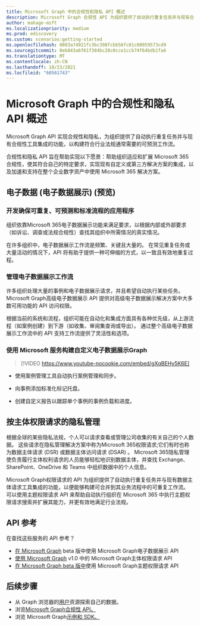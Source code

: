 ```yaml
---
title: Microsoft Graph 中的合规性和隐私 API 概述
description: Microsoft Graph 合规性 API 为组织提供了自动执行重复任务并与现有合规性工具集成的功能，以构建符合行业法规通常需要的可预测工作流。
author: mahage-msft
ms.localizationpriority: medium
ms.prod: ediscovery
ms.custom: scenarios:getting-started
ms.openlocfilehash: 0803a74921fc3bc398fcbb56fc01c00959573cd9
ms.sourcegitcommit: 0eb843a6f61f384bc28c0cce1ccb74f64bdb1fa6
ms.translationtype: MT
ms.contentlocale: zh-CN
ms.lasthandoff: 10/23/2021
ms.locfileid: "60561743"
---
```

# <a name="overview-of-compliance-and-privacy-apis-in-microsoft-graph"></a>Microsoft Graph 中的合规性和隐私 API 概述

Microsoft Graph API 实现合规性和隐私，为组织提供了自动执行重复任务并与现有合规性工具集成的功能，以构建符合行业法规通常需要的可预测工作流。

合规性和隐私 API 旨在帮助实现以下愿景：帮助组织适应和扩展 Microsoft 365 合规性，使其符合自己的特定要求，实现现有自定义或第三方解决方案的集成，以及加速和支持在整个企业数字资产中使用 Microsoft 365 解决方案。

## <a name="electronic-discovery-ediscovery-preview"></a>电子数据 (电子数据展示)  (预览) 

### <a name="develop-applications-that-ensure-a-repeatable-predictable-and-standard-process"></a>开发确保可重复、可预测和标准流程的应用程序

组织依靠Microsoft 365电子数据展示功能来满足要求，以根据内部或外部要求（如诉讼、调查或法规合规性）查找其组织中所需情况的真实情况。

在许多组织中，电子数据展示工作流是频繁、关键且大量的。 在常见重复任务或大量活动的情况下，API 将有助于提供一种可伸缩的方式，以一致且有效地重复过程。

### <a name="manage-your-ediscovery-workflows"></a>管理电子数据展示工作流

许多组织处理大量的事例和电子数据展示请求，并且希望自动执行某些任务。 Microsoft Graph高级电子数据展示 API 提供对高级电子数据展示解决方案中大多数可用功能的 API 访问权限。

根据当前的系统和流程，组织可能在自动化和集成方面具有各种优先级，从上游流程（如案例创建）到下游（如收集、审阅集查询或导出）。 通过整个高级电子数据展示工作流中的 API 支持工作流提供了灵活性和选项。

### <a name="build-custom-ediscovery-workflows-with-microsoft-graph"></a>使用 Microsoft 服务构建自定义电子数据展示Graph

> [!VIDEO https://www.youtube-nocookie.com/embed/gXqBEHy5K6E]

- 使用案例管理工具自动执行案例管理和同步。

- 向事例添加标准化标记托盘。

- 创建自定义报告以跟踪单个事例的事例负载和进度。

## <a name="privacy-management-by-subject-rights-requests"></a>按主体权限请求的隐私管理

根据全球的某些隐私法规，个人可以请求查看或管理公司收集的有关自己的个人数据。 这些请求在隐私管理解决方案中称为Microsoft 365权限请求;它们有时也称为数据主体请求 (DSR) 或数据主体访问请求 (DSAR) 。 Microsoft 365隐私管理使负责履行主体权利请求的人员能够轻松地识别数据主体，并查找 Exchange、SharePoint、OneDrive 和 Teams 中组织数据中的个人信息。 

Microsoft Graph权限请求的 API 为组织提供了自动执行重复任务并与现有数据主体请求工具集成的功能，以便能够构建可合并到其业务流程中的可重复工作流。 可以使用主题权限请求 API 来帮助自动执行组织在 Microsoft 365 中执行主题权限请求搜索并扩展其能力，并更有效地满足行业法规。

## <a name="api-reference"></a>API 参考

在查找这些服务的 API 参考？
- [在 Microsoft Graph](/graph/api/resources/ediscovery-ediscoveryapioverview?view=graph-rest-beta&preserve-view=true) beta 版中使用 Microsoft Graph电子数据展示 API
- [使用 Microsoft Graph](/graph/api/resources/subjectrightsrequest-subjectrightsrequestapioverview) v1.0 中的 Microsoft Graph主体权限请求 API
- [在 Microsoft Graph beta 版中](/graph/api/resources/subjectrightsrequest-subjectrightsrequestapioverview?view=graph-rest-beta&preserve-view=true)使用 Microsoft Graph主题权限请求 API

## <a name="next-steps"></a>后续步骤

- 从 Graph 浏览器的[用户](https://developer.microsoft.com/graph/graph-explorer)资源探索自己的数据。
- 浏览[Microsoft Graph合规性 API。](/graph/api/resources/complianceapioverview)
- 浏览 Microsoft Graph[示例和 SDK。](https://developer.microsoft.com/graph/gallery/?filterBy=Samples,SDKs)
